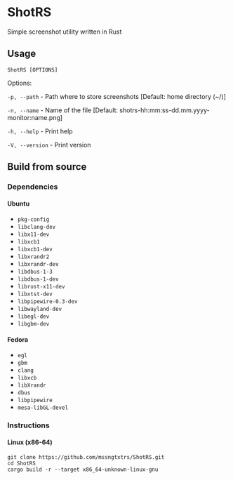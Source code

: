 # ShotRS

Simple screenshot utility written in Rust

## Usage

`ShotRS [OPTIONS]`

Options:

`-p, --path` - Path where to store screenshots [Default: home directory (~/)]

`-n, --name` - Name of the file [Default: shotrs-hh:mm:ss-dd.mm.yyyy-monitor:name.png]

`-h, --help` - Print help

`-V, --version` - Print version

## Build from source

### Dependencies

#### Ubuntu

 - `pkg-config`
 - `libclang-dev`
 - `libx11-dev`
 - `libxcb1`
 - `libxcb1-dev`
 - `libxrandr2`
 - `libxrandr-dev`
 - `libdbus-1-3`
 - `libdbus-1-dev`
 - `librust-x11-dev`
 - `libxtst-dev`
 - `libpipewire-0.3-dev`
 - `libwayland-dev`
 - `libegl-dev`
 - `libgbm-dev`

#### Fedora

 - `egl`
 - `gbm`
 - `clang`
 - `libxcb`
 - `libXrandr`
 - `dbus`
 - `libpipewire`
 - `mesa-libGL-devel`

### Instructions

#### Linux (x86-64)

```
git clone https://github.com/mssngtxtrs/ShotRS.git
cd ShotRS
cargo build -r --target x86_64-unknown-linux-gnu
```

